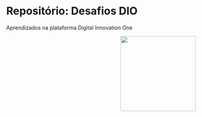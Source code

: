 # Repositório: Desafios DIO

Aprendizados na plataforma Digital Innovation One

<img align="right" src="/logo_dio.png" width="200">
